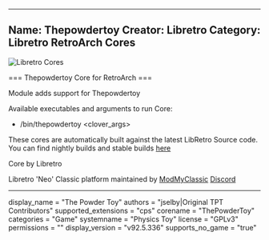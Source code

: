 -----------------------
Name: Thepowdertoy
Creator: Libretro
Category: Libretro RetroArch Cores
-----------------------
![Libretro Cores](https://modmyclassic.com/wp-content/uploads/2020/06/LibRetroNeoCoresSmall.png)

=== Thepowdertoy Core for RetroArch ===

Module adds support for Thepowdertoy

Available executables and arguments to run Core:
- /bin/thepowdertoy <rom> <clover_args>

These cores are automatically built against the latest LibRetro Source code. You can find nightly builds and stable builds [here](https://modmyclassic.com/hmodcores)

Core by Libretro

Libretro 'Neo' Classic platform maintained by [ModMyClassic](https://modmyclassic.com) [Discord](https://modmyclassic.com/discord)

-----------------------

display_name = "The Powder Toy"
authors = "jselby|Original TPT Contributors"
supported_extensions = "cps"
corename = "ThePowderToy"
categories = "Game"
systemname = "Physics Toy"
license = "GPLv3"
permissions = ""
display_version = "v92.5.336"
supports_no_game = "true"
